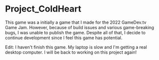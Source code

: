 # Project_ColdHeart

This game was a initially a game that I made for the 2022
GameDev.tv Game Jam. However, because of build issues and
various game-breaking bugs, I was unable to publish the 
game. Despite all of that, I decide to continue development 
since I feel this game has potential. 

Edit:
I haven't finish this game. My laptop is slow and I'm 
getting a real desktop computer. I will be back to working 
on this project again!
